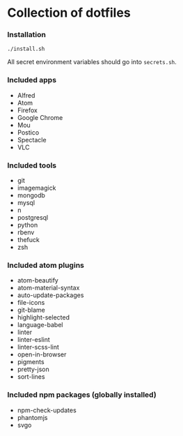 # Collection of dotfiles

### Installation

```
./install.sh
```

All secret environment variables should go into `secrets.sh`.

### Included apps

* Alfred
* Atom
* Firefox
* Google Chrome
* Mou
* Postico
* Spectacle
* VLC

### Included tools

* git
* imagemagick
* mongodb
* mysql
* n
* postgresql
* python
* rbenv
* thefuck
* zsh

### Included atom plugins

* atom-beautify
* atom-material-syntax
* auto-update-packages
* file-icons
* git-blame
* highlight-selected
* language-babel
* linter
* linter-eslint
* linter-scss-lint
* open-in-browser
* pigments
* pretty-json
* sort-lines

### Included npm packages (globally installed)

* npm-check-updates
* phantomjs
* svgo
